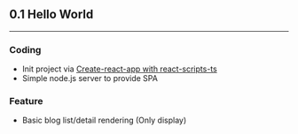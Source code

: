 ## 0.1 Hello World
---
### Coding
  - Init project via [Create-react-app with react-scripts-ts](https://github.com/Microsoft/TypeScript-React-Starter)
  - Simple node.js server to provide SPA
### Feature
  - Basic blog list/detail rendering (Only display)